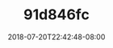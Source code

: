 ---
title: 91d846fc
date: 2018-07-20T22:42:48-08:00
draft: false
location: Olympic Peninsula, WA
img_url: https://d17enza3bfujl8.cloudfront.net/91d846fc.jpg
original_fn: /Volumes/bdw-1/photos/2018/20180722/_edits/DSCF0268.jpg
tags:
- Olympic Peninsula, WA
- Aaron
- portraits

---
